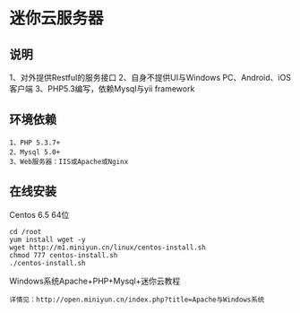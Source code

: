 迷你云服务器
==========
说明
----
1、对外提供Restful的服务接口
2、自身不提供UI与Windows PC、Android、iOS客户端
3、PHP5.3编写，依赖Mysql与yii framework

环境依赖
----

```
1、PHP 5.3.7+
2、Mysql 5.0+
3、Web服务器：IIS或Apache或Nginx
```

在线安装
----

Centos 6.5 64位

```
cd /root
yum install wget -y
wget http://m1.miniyun.cn/linux/centos-install.sh
chmod 777 centos-install.sh
./centos-install.sh
```

Windows系统Apache+PHP+Mysql+迷你云教程

```
详情见：http://open.miniyun.cn/index.php?title=Apache与Windows系统
```
